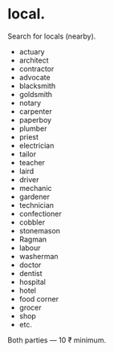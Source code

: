 # local. 
Search for locals (nearby).

* actuary
* architect
* contractor
* advocate
* blacksmith
* goldsmith
* notary
* carpenter
* paperboy
* plumber
* priest
* electrician
* tailor
* teacher
* laird
* driver
* mechanic
* gardener
* technician
* confectioner
* cobbler
* stonemason
* Ragman
* labour
* washerman
* doctor
* dentist
* hospital
* hotel
* food corner
* grocer
* shop
* etc.

Both parties — 10 ₹ minimum.
